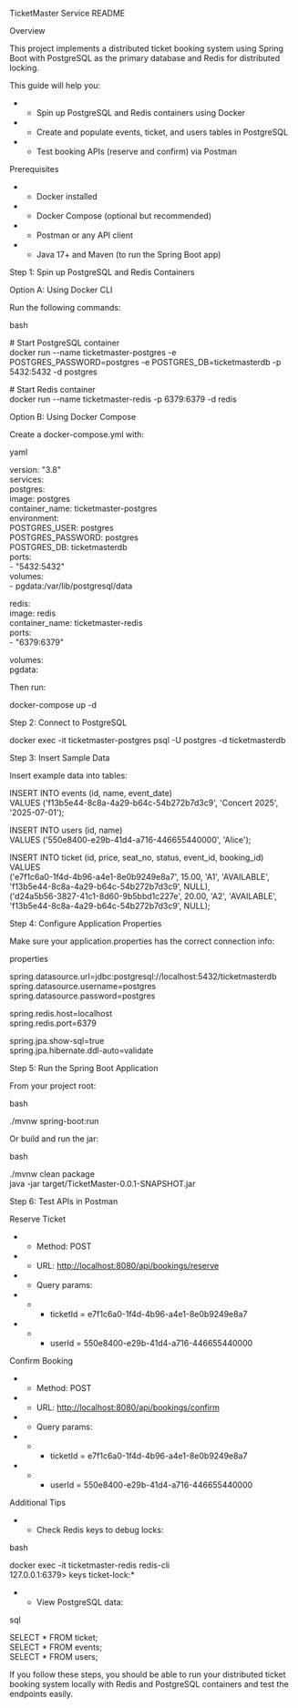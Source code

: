    

TicketMaster Service README

Overview

This project implements a distributed ticket booking system using Spring Boot with PostgreSQL as the primary database and Redis for distributed locking.

This guide will help you:

* *   Spin up PostgreSQL and Redis containers using Docker
* *   Create and populate events, ticket, and users tables in PostgreSQL
* *   Test booking APIs (reserve and confirm) via Postman

Prerequisites

* *   Docker installed
* *   Docker Compose (optional but recommended)
* *   Postman or any API client
* *   Java 17+ and Maven (to run the Spring Boot app)

Step 1: Spin up PostgreSQL and Redis Containers

Option A: Using Docker CLI

Run the following commands:

bash



\# Start PostgreSQL container  
docker run --name ticketmaster-postgres -e POSTGRES\_PASSWORD=postgres -e POSTGRES\_DB=ticketmasterdb -p 5432:5432 -d postgres

\# Start Redis container  
docker run --name ticketmaster-redis -p 6379:6379 -d redis

Option B: Using Docker Compose

Create a docker-compose.yml with:

yaml

  

version: "3.8"  
services:  
  postgres:  
    image: postgres  
    container\_name: ticketmaster-postgres  
    environment:  
      POSTGRES\_USER: postgres  
      POSTGRES\_PASSWORD: postgres  
      POSTGRES\_DB: ticketmasterdb  
    ports:  
      \- "5432:5432"  
    volumes:  
      \- pgdata:/var/lib/postgresql/data

redis:  
    image: redis  
    container\_name: ticketmaster-redis  
    ports:  
      \- "6379:6379"

volumes:  
  pgdata:

Then run:

  

docker-compose up -d

Step 2: Connect to PostgreSQL

docker exec -it ticketmaster-postgres psql -U postgres -d ticketmasterdb

Step 3: Insert Sample Data

Insert example data into tables:

  

INSERT INTO events (id, name, event\_date)  
VALUES ('f13b5e44-8c8a-4a29-b64c-54b272b7d3c9', 'Concert 2025', '2025-07-01');

INSERT INTO users (id, name)  
VALUES ('550e8400-e29b-41d4-a716-446655440000', 'Alice');

INSERT INTO ticket (id, price, seat\_no, status, event\_id, booking\_id)  
VALUES  
('e7f1c6a0-1f4d-4b96-a4e1-8e0b9249e8a7', 15.00, 'A1', 'AVAILABLE', 'f13b5e44-8c8a-4a29-b64c-54b272b7d3c9', NULL),  
('d24a5b56-3827-41c1-8d60-9b5bbd1c227e', 20.00, 'A2', 'AVAILABLE', 'f13b5e44-8c8a-4a29-b64c-54b272b7d3c9', NULL);

Step 4: Configure Application Properties

Make sure your application.properties has the correct connection info:

properties



spring.datasource.url=jdbc:postgresql://localhost:5432/ticketmasterdb  
spring.datasource.username=postgres  
spring.datasource.password=postgres

spring.redis.host=localhost  
spring.redis.port=6379

spring.jpa.show-sql=true  
spring.jpa.hibernate.ddl-auto=validate

Step 5: Run the Spring Boot Application

From your project root:

bash



./mvnw spring-boot:run

Or build and run the jar:

bash



./mvnw clean package  
java -jar target/TicketMaster-0.0.1-SNAPSHOT.jar

Step 6: Test APIs in Postman

Reserve Ticket

* *   Method: POST
* *   URL: [http://localhost:8080/api/bookings/reserve](http://localhost:8080/api/bookings/reserve)
* *   Query params:
* * *   ticketId = e7f1c6a0-1f4d-4b96-a4e1-8e0b9249e8a7
* * *   userId = 550e8400-e29b-41d4-a716-446655440000

Confirm Booking

* *   Method: POST
* *   URL: [http://localhost:8080/api/bookings/confirm](http://localhost:8080/api/bookings/confirm)
* *   Query params:
* * *   ticketId = e7f1c6a0-1f4d-4b96-a4e1-8e0b9249e8a7
* * *   userId = 550e8400-e29b-41d4-a716-446655440000

Additional Tips

* *   Check Redis keys to debug locks:

bash

  

docker exec -it ticketmaster-redis redis-cli  
127.0.0.1:6379> keys ticket-lock:\*

* *   View PostgreSQL data:

sql

  

SELECT \* FROM ticket;  
SELECT \* FROM events;  
SELECT \* FROM users;

If you follow these steps, you should be able to run your distributed ticket booking system locally with Redis and PostgreSQL containers and test the endpoints easily.

